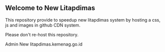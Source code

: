 ## Welcome to New Litapdimas

This repository provide to speedup new litapdimas system by hosting a css, js and images in github CDN system.

Please don't re-host this repository.

Admin New litapdimas.kemenag.go.id
